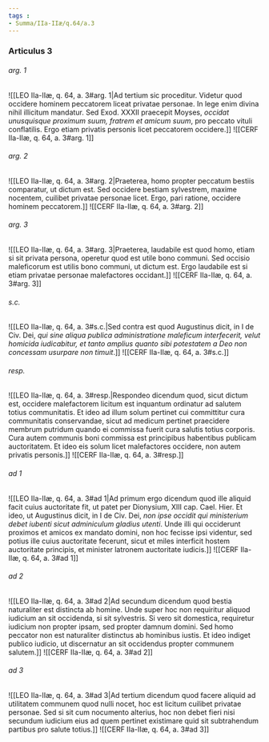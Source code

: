 ```yaml
---
tags : 
- Summa/IIa-IIæ/q.64/a.3
---
```


### Articulus 3

###### arg. 1
![[LEO IIa-IIæ, q. 64, a. 3#arg. 1|Ad tertium sic proceditur. Videtur quod occidere hominem peccatorem liceat privatae personae. In lege enim divina nihil illicitum mandatur. Sed Exod. XXXII praecepit Moyses, *occidat unusquisque proximum suum, fratrem et amicum suum*, pro peccato vituli conflatilis. Ergo etiam privatis personis licet peccatorem occidere.]]
![[CERF IIa-IIæ, q. 64, a. 3#arg. 1]]

###### arg. 2
![[LEO IIa-IIæ, q. 64, a. 3#arg. 2|Praeterea, homo propter peccatum bestiis comparatur, ut dictum est. Sed occidere bestiam sylvestrem, maxime nocentem, cuilibet privatae personae licet. Ergo, pari ratione, occidere hominem peccatorem.]]
![[CERF IIa-IIæ, q. 64, a. 3#arg. 2]]

###### arg. 3
![[LEO IIa-IIæ, q. 64, a. 3#arg. 3|Praeterea, laudabile est quod homo, etiam si sit privata persona, operetur quod est utile bono communi. Sed occisio maleficorum est utilis bono communi, ut dictum est. Ergo laudabile est si etiam privatae personae malefactores occidant.]]
![[CERF IIa-IIæ, q. 64, a. 3#arg. 3]]

###### s.c.
![[LEO IIa-IIæ, q. 64, a. 3#s.c.|Sed contra est quod Augustinus dicit, in I de Civ. Dei, *qui sine aliqua publica administratione maleficum interfecerit, velut homicida iudicabitur, et tanto amplius quanto sibi potestatem a Deo non concessam usurpare non timuit*.]]
![[CERF IIa-IIæ, q. 64, a. 3#s.c.]]

###### resp.
![[LEO IIa-IIæ, q. 64, a. 3#resp.|Respondeo dicendum quod, sicut dictum est, occidere malefactorem licitum est inquantum ordinatur ad salutem totius communitatis. Et ideo ad illum solum pertinet cui committitur cura communitatis conservandae, sicut ad medicum pertinet praecidere membrum putridum quando ei commissa fuerit cura salutis totius corporis. Cura autem communis boni commissa est principibus habentibus publicam auctoritatem. Et ideo eis solum licet malefactores occidere, non autem privatis personis.]]
![[CERF IIa-IIæ, q. 64, a. 3#resp.]]

###### ad 1
![[LEO IIa-IIæ, q. 64, a. 3#ad 1|Ad primum ergo dicendum quod ille aliquid facit cuius auctoritate fit, ut patet per Dionysium, XIII cap. Cael. Hier. Et ideo, ut Augustinus dicit, in I de Civ. Dei, *non ipse occidit qui ministerium debet iubenti sicut adminiculum gladius utenti*. Unde illi qui occiderunt proximos et amicos ex mandato domini, non hoc fecisse ipsi videntur, sed potius ille cuius auctoritate fecerunt, sicut et miles interficit hostem auctoritate principis, et minister latronem auctoritate iudicis.]]
![[CERF IIa-IIæ, q. 64, a. 3#ad 1]]

###### ad 2
![[LEO IIa-IIæ, q. 64, a. 3#ad 2|Ad secundum dicendum quod bestia naturaliter est distincta ab homine. Unde super hoc non requiritur aliquod iudicium an sit occidenda, si sit sylvestris. Si vero sit domestica, requiretur iudicium non propter ipsam, sed propter damnum domini. Sed homo peccator non est naturaliter distinctus ab hominibus iustis. Et ideo indiget publico iudicio, ut discernatur an sit occidendus propter communem salutem.]]
![[CERF IIa-IIæ, q. 64, a. 3#ad 2]]

###### ad 3
![[LEO IIa-IIæ, q. 64, a. 3#ad 3|Ad tertium dicendum quod facere aliquid ad utilitatem communem quod nulli nocet, hoc est licitum cuilibet privatae personae. Sed si sit cum nocumento alterius, hoc non debet fieri nisi secundum iudicium eius ad quem pertinet existimare quid sit subtrahendum partibus pro salute totius.]]
![[CERF IIa-IIæ, q. 64, a. 3#ad 3]]

